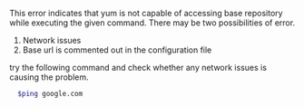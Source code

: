 This error indicates that yum is not capable of accessing base repository while executing the given command. 
There may be two possibilities of error.

1. Network issues
2. Base url is commented out in the configuration file

try the following command and check whether any network issues is causing the problem.
```sh
  $ping google.com
```
